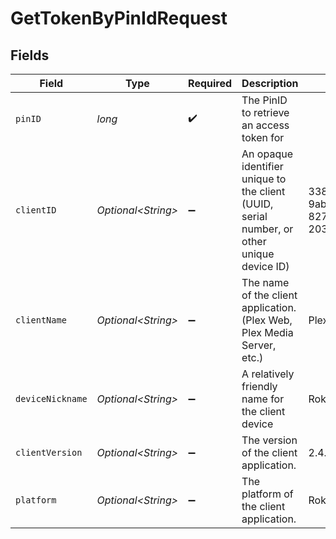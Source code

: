 # GetTokenByPinIdRequest


## Fields

| Field                                                                                      | Type                                                                                       | Required                                                                                   | Description                                                                                | Example                                                                                    |
| ------------------------------------------------------------------------------------------ | ------------------------------------------------------------------------------------------ | ------------------------------------------------------------------------------------------ | ------------------------------------------------------------------------------------------ | ------------------------------------------------------------------------------------------ |
| `pinID`                                                                                    | *long*                                                                                     | :heavy_check_mark:                                                                         | The PinID to retrieve an access token for                                                  |                                                                                            |
| `clientID`                                                                                 | *Optional\<String>*                                                                        | :heavy_minus_sign:                                                                         | An opaque identifier unique to the client (UUID, serial number, or other unique device ID) | 3381b62b-9ab7-4e37-827b-203e9809eb58                                                       |
| `clientName`                                                                               | *Optional\<String>*                                                                        | :heavy_minus_sign:                                                                         | The name of the client application. (Plex Web, Plex Media Server, etc.)                    | Plex for Roku                                                                              |
| `deviceNickname`                                                                           | *Optional\<String>*                                                                        | :heavy_minus_sign:                                                                         | A relatively friendly name for the client device                                           | Roku 3                                                                                     |
| `clientVersion`                                                                            | *Optional\<String>*                                                                        | :heavy_minus_sign:                                                                         | The version of the client application.                                                     | 2.4.1                                                                                      |
| `platform`                                                                                 | *Optional\<String>*                                                                        | :heavy_minus_sign:                                                                         | The platform of the client application.                                                    | Roku                                                                                       |